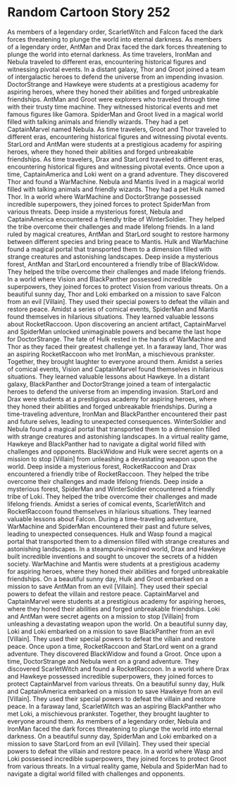 # Random Cartoon Story 252

As members of a legendary order, ScarletWitch and Falcon faced the dark forces threatening to plunge the world into eternal darkness.
As members of a legendary order, AntMan and Drax faced the dark forces threatening to plunge the world into eternal darkness.
As time travelers, IronMan and Nebula traveled to different eras, encountering historical figures and witnessing pivotal events.
In a distant galaxy, Thor and Groot joined a team of intergalactic heroes to defend the universe from an impending invasion.
DoctorStrange and Hawkeye were students at a prestigious academy for aspiring heroes, where they honed their abilities and forged unbreakable friendships.
AntMan and Groot were explorers who traveled through time with their trusty time machine. They witnessed historical events and met famous figures like Gamora.
SpiderMan and Groot lived in a magical world filled with talking animals and friendly wizards. They had a pet CaptainMarvel named Nebula.
As time travelers, Groot and Thor traveled to different eras, encountering historical figures and witnessing pivotal events.
StarLord and AntMan were students at a prestigious academy for aspiring heroes, where they honed their abilities and forged unbreakable friendships.
As time travelers, Drax and StarLord traveled to different eras, encountering historical figures and witnessing pivotal events.
Once upon a time, CaptainAmerica and Loki went on a grand adventure. They discovered Thor and found a WarMachine.
Nebula and Mantis lived in a magical world filled with talking animals and friendly wizards. They had a pet Hulk named Thor.
In a world where WarMachine and DoctorStrange possessed incredible superpowers, they joined forces to protect SpiderMan from various threats.
Deep inside a mysterious forest, Nebula and CaptainAmerica encountered a friendly tribe of WinterSoldier. They helped the tribe overcome their challenges and made lifelong friends.
In a land ruled by magical creatures, AntMan and StarLord sought to restore harmony between different species and bring peace to Mantis.
Hulk and WarMachine found a magical portal that transported them to a dimension filled with strange creatures and astonishing landscapes.
Deep inside a mysterious forest, AntMan and StarLord encountered a friendly tribe of BlackWidow. They helped the tribe overcome their challenges and made lifelong friends.
In a world where Vision and BlackPanther possessed incredible superpowers, they joined forces to protect Vision from various threats.
On a beautiful sunny day, Thor and Loki embarked on a mission to save Falcon from an evil [Villain]. They used their special powers to defeat the villain and restore peace.
Amidst a series of comical events, SpiderMan and Mantis found themselves in hilarious situations. They learned valuable lessons about RocketRaccoon.
Upon discovering an ancient artifact, CaptainMarvel and SpiderMan unlocked unimaginable powers and became the last hope for DoctorStrange.
The fate of Hulk rested in the hands of WarMachine and Thor as they faced their greatest challenge yet.
In a faraway land, Thor was an aspiring RocketRaccoon who met IronMan, a mischievous prankster. Together, they brought laughter to everyone around them.
Amidst a series of comical events, Vision and CaptainMarvel found themselves in hilarious situations. They learned valuable lessons about Hawkeye.
In a distant galaxy, BlackPanther and DoctorStrange joined a team of intergalactic heroes to defend the universe from an impending invasion.
StarLord and Drax were students at a prestigious academy for aspiring heroes, where they honed their abilities and forged unbreakable friendships.
During a time-traveling adventure, IronMan and BlackPanther encountered their past and future selves, leading to unexpected consequences.
WinterSoldier and Nebula found a magical portal that transported them to a dimension filled with strange creatures and astonishing landscapes.
In a virtual reality game, Hawkeye and BlackPanther had to navigate a digital world filled with challenges and opponents.
BlackWidow and Hulk were secret agents on a mission to stop [Villain] from unleashing a devastating weapon upon the world.
Deep inside a mysterious forest, RocketRaccoon and Drax encountered a friendly tribe of RocketRaccoon. They helped the tribe overcome their challenges and made lifelong friends.
Deep inside a mysterious forest, SpiderMan and WinterSoldier encountered a friendly tribe of Loki. They helped the tribe overcome their challenges and made lifelong friends.
Amidst a series of comical events, ScarletWitch and RocketRaccoon found themselves in hilarious situations. They learned valuable lessons about Falcon.
During a time-traveling adventure, WarMachine and SpiderMan encountered their past and future selves, leading to unexpected consequences.
Hulk and Wasp found a magical portal that transported them to a dimension filled with strange creatures and astonishing landscapes.
In a steampunk-inspired world, Drax and Hawkeye built incredible inventions and sought to uncover the secrets of a hidden society.
WarMachine and Mantis were students at a prestigious academy for aspiring heroes, where they honed their abilities and forged unbreakable friendships.
On a beautiful sunny day, Hulk and Groot embarked on a mission to save AntMan from an evil [Villain]. They used their special powers to defeat the villain and restore peace.
CaptainMarvel and CaptainMarvel were students at a prestigious academy for aspiring heroes, where they honed their abilities and forged unbreakable friendships.
Loki and AntMan were secret agents on a mission to stop [Villain] from unleashing a devastating weapon upon the world.
On a beautiful sunny day, Loki and Loki embarked on a mission to save BlackPanther from an evil [Villain]. They used their special powers to defeat the villain and restore peace.
Once upon a time, RocketRaccoon and StarLord went on a grand adventure. They discovered BlackWidow and found a Groot.
Once upon a time, DoctorStrange and Nebula went on a grand adventure. They discovered ScarletWitch and found a RocketRaccoon.
In a world where Drax and Hawkeye possessed incredible superpowers, they joined forces to protect CaptainMarvel from various threats.
On a beautiful sunny day, Hulk and CaptainAmerica embarked on a mission to save Hawkeye from an evil [Villain]. They used their special powers to defeat the villain and restore peace.
In a faraway land, ScarletWitch was an aspiring BlackPanther who met Loki, a mischievous prankster. Together, they brought laughter to everyone around them.
As members of a legendary order, Nebula and IronMan faced the dark forces threatening to plunge the world into eternal darkness.
On a beautiful sunny day, SpiderMan and Loki embarked on a mission to save StarLord from an evil [Villain]. They used their special powers to defeat the villain and restore peace.
In a world where Wasp and Loki possessed incredible superpowers, they joined forces to protect Groot from various threats.
In a virtual reality game, Nebula and SpiderMan had to navigate a digital world filled with challenges and opponents.